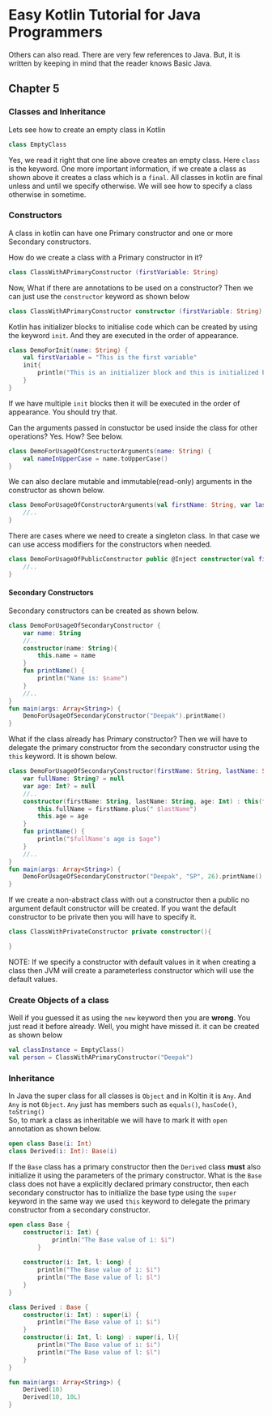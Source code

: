 # Easy Kotlin Tutorial for Java Programmers

Others can also read. There are very few references to Java. But, it is written by keeping in mind that the reader knows Basic Java.



## Chapter 5

### Classes and Inheritance

Lets see how to create an empty class in Kotlin

```kotlin
class EmptyClass
```

Yes, we read it right that one line above creates an empty class. Here `class` is the keyword. One more important information, if we create a class as shown above it creates a class which is a `final`. All classes in kotlin are final unless and until we specify otherwise. We will see how to specify a class otherwise in sometime.

### Constructors

A class in kotlin can have one Primary constructor and one or more Secondary constructors. <br/>

How do we create a class with a Primary constructor in it?<br/>

```kotlin
class ClassWithAPrimaryConstructor (firstVariable: String)
```

Now, What if there are annotations to be used on a constructor? Then we can just use the `constructor` keyword as shown below

```kotlin
class ClassWithAPrimaryConstructor constructor (firstVariable: String)
```

Kotlin has initializer blocks to initialise code which can be created by using the keyword `init`. And they are executed in the order of appearance.

```kotlin
class DemoForInit(name: String) {
    val firstVariable = "This is the first variable"
    init{
        println("This is an initializer block and this is initialized by $name. ($firstVariable)")
    }
}
```

If we have multiple `init` blocks then it will be executed in the order of appearance. You should try that.<br/>

Can the arguments passed in constuctor be used inside the class for other operations? Yes. How? See below.

```kotlin
class DemoForUsageOfConstructorArguments(name: String) {
    val nameInUpperCase = name.toUpperCase()
}
```

We can also declare mutable and immutable(read-only) arguments in the constructor as shown below. 

```kotlin
class DemoForUsageOfConstructorArguments(val firstName: String, var lastName: String) {
    //..
}
```

There are cases where we need to create a singleton class. In that case we can use access modifiers for the constructors when needed.

```kotlin
class DemoForUsageOfPublicConstructor public @Inject constructor(val firstName: String, var lastName: String) {
    //..
}
```

#### Secondary Constructors

Secondary constructors can be created as shown below.

```kotlin
class DemoForUsageOfSecondaryConstructor {
    var name: String
    //..
    constructor(name: String){
        this.name = name
    }
    fun printName() {
    	println("Name is: $name")
    }
    //..
}
fun main(args: Array<String>) {
	DemoForUsageOfSecondaryConstructor("Deepak").printName()
}
```

What if the class already has Primary constructor? Then we will have to delegate the primary constructor from the secondary constructor using the `this` keyword. It is shown below. 

```kotlin
class DemoForUsageOfSecondaryConstructor(firstName: String, lastName: String) {
	var fullName: String? = null
	var age: Int? = null
	//..
	constructor(firstName: String, lastName: String, age: Int) : this(firstName, lastName) {
		this.fullName = firstName.plus(" $lastName")
		this.age = age
	}
	fun printName() {
		println("$fullName's age is $age")
	}
	//..
}
fun main(args: Array<String>) {
	DemoForUsageOfSecondaryConstructor("Deepak", "SP", 26).printName()
}
```

If we create a non-abstract class with out a constructor then a public no argument default constructor will be created. If you want the default constructor to be private then you will have to specify it.

```kotlin
class ClassWithPrivateConstructor private constructor(){

}
```

NOTE: If we specify a constructor with default values in it when creating a class then JVM will create a parameterless constructor which will use the default values.

### Create Objects of a class

Well if you guessed it as using the `new` keyword then you are **wrong**. You just read it before already. Well, you might have missed it. it can be created as shown below

```kotlin
val classInstance = EmptyClass()
val person = ClassWithAPrimaryConstructor("Deepak")
```

### Inheritance

In Java the super class for all classes is `Object` and in Koltin it is `Any`. And `Any` is not `Object`. `Any` just has members such as `equals()`, `hasCode()`, `toString()`<br/>
So, to mark a class as inheritable we will have to mark it with `open` annotation as shown below.
```kotlin
open class Base(i: Int)
class Derived(i: Int): Base(i)
```

If the `Base` class has a primary constructor then the `Derived` class **must** also initialize it using the parameters of the primary constructor. What is the `Base` class does not have a explicitly declared primary constructor, then each secondary constructor has to initialize the base type using the `super` keyword in the same way we used `this` keyword to delegate the primary constructor from a secondary constructor.

```kotlin
open class Base {
	constructor(i: Int) {
    		println("The Base value of i: $i")
    	}
    
    constructor(i: Int, l: Long) {
    	println("The Base value of i: $i")
    	println("The Base value of l: $l")
    }
}

class Derived : Base {
	constructor(i: Int) : super(i) {
	    println("The Base value of i: $i")
	}
	constructor(i: Int, l: Long) : super(i, l){
        println("The Base value of i: $i")
        println("The Base value of l: $l")
    }
}

fun main(args: Array<String>) {
	Derived(10)
	Derived(10, 10L)
}
```

